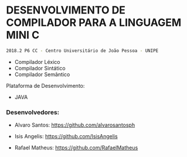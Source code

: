 # DESENVOLVIMENTO DE COMPILADOR PARA A LINGUAGEM MINI C

```sh
2018.2 P6 CC - Centro Universitário de João Pessoa - UNIPE
```
* Compilador Léxico
* Compilador Sintático
* Compilador Semântico

Plataforma de Desenvolvimento: 

* JAVA

### Desenvolvedores:
* Alvaro Santos:
https://github.com/alvarosantosph

* Isis Angelis:
https://github.com/IsisAngelis

* Rafael Matheus:
https://github.com/RafaelMatheus




